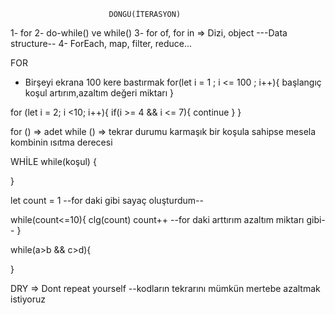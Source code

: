                           DÖNGÜ(İTERASYON)
1- for
2- do-while() ve while()
3- for of, for in => Dizi, object ---Data structure--
4- ForEach, map, filter, reduce...

FOR
- Birşeyi ekrana 100 kere bastırmak
for(let i = 1 ; i <= 100 ; i++){
    başlangıç    koşul    artırım,azaltım
    değeri                    miktarı
}

for (let i = 2; i <10; i++){
    if(i >= 4 && i <= 7){
        continue
    }
}

for ()  => adet
while () => tekrar durumu karmaşık bir koşula sahipse mesela kombinin ısıtma derecesi 

WHİLE
while(koşul) {

}

let count = 1 --for daki gibi sayaç oluşturdum--

while(count<=10){
    clg(count)
    count++  --for daki arttırım azaltım miktarı gibi--
}

while(a>b && c>d){
    
}

DRY => Dont repeat yourself --kodların tekrarını mümkün mertebe azaltmak istiyoruz